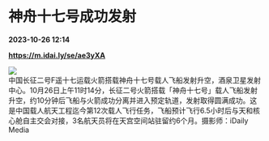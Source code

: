 # 神舟十七号成功发射

**2023-10-26 12:14**

**https://m.idai.ly/se/ae3yXA**

![](http://pic.yupoo.com/fotomag/e147b4d1/a4d44401.jpg)  
中国长征二号F遥十七运载火箭搭载神舟十七号载人飞船发射升空，酒泉卫星发射中心。10月26日上午11时14分，长征二号火箭搭载「神舟十七号」载人飞船发射升空，约10分钟后飞船与火箭成功分离并进入预定轨道，发射取得圆满成功。这是中国载人航天工程迄今第12次载人飞行任务，飞船预计飞行6.5小时后与天和核心舱自主交会对接，3名航天员将在天宫空间站驻留约6个月。摄影师：iDaily Media